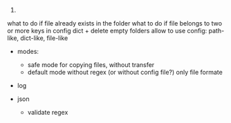1. 


<!-- /////////////////////////// -->
what to do if file already exists in the folder
what to do if file belongs to two or more keys in config dict +
delete empty folders
allow to use config: path-like, dict-like, file-like

- modes:
    - safe mode for copying files, without transfer
    - default mode without regex (or without config file?) only file formate

- log
- json
    - validate regex

